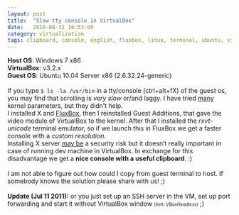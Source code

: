 ```yaml
---
layout: post
title:  "Slow tty console in VirtualBox"
date:   2010-08-31 16:53:00
category: virtualization
tags: clipboard, console, english, fluxbox, linux, terminal, ubuntu, virtualbox, windows
---
```


<b>Host OS</b>: Windows 7 x86<br />
<b>VirtualBox</b>: v3.2.x<br />
<b>Guest OS</b>: Ubuntu 10.04 Server x86 (2.6.32.24-generic)<br />
<br />
If you type `$ ls -la /usr/bin`  in a tty/console (ctrl+alt+fX) of the guest os, you may find that scrolling is <i>very slow</i> or/and laggy. I have tried <a href="http://gddd.wordpress.com/2009/10/08/ad/">many</a> kernel parameters, but they didn’t help.<br />
I installed X and <a href="http://fluxbox.org/">FluxBox</a>, then I reinstalled Guest Additions, that gave the video module of VirtualBox to the kernel. After that I installed the <i>rxvt-unicode</i> terminal emulator, so if we launch this in FluxBox we get a faster console with a <i>custom resolution</i>.<br />
Installing X server <u>may be</u> a security risk but it doesn’t really important in case of running dev machine in VirtualBox. In exchange for this disadvantage we get a <b>nice console with a useful clipboard</b>. :)<br />
<br />
I am not able to figure out how could I copy from guest terminal to host. If somebody knows the solution please share with us! ;)<br />
<br />
<b>Update (Jul 11 2011):</b>&nbsp;or you just set up an SSH server in the VM, set up port forwarding and start it without VirtualBox window <span class="Apple-style-span" style="font-size: x-small;">(hint: <i>VBoxHeadless</i>)</span> ;)
